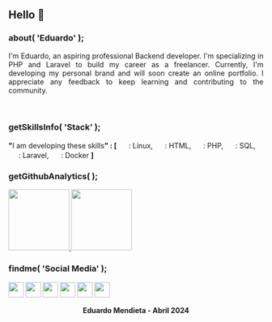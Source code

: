 ## Hello 👋

### about( 'Eduardo' ); 
<p style="text-align: justify;">I'm Eduardo, an aspiring professional Backend developer. I'm specializing in PHP and Laravel to build my career as a freelancer. Currently, I'm developing my personal brand and will soon create an online portfolio. I appreciate any feedback to keep learning and contributing to the community.</p>
<br>

### getSkillsInfo( 'Stack' );
<b>"</b>I am developing these skills<b>" :  [</b>
  <img src="https://github.com/mreduum/mreduum/assets/136200861/efae5440-dd74-432a-a7d3-8882961ce3a8" height="16"> : Linux,
  <img src="https://github.com/mreduum/mreduum/assets/136200861/efae5440-dd74-432a-a7d3-8882961ce3a8" height="16"> : HTML,
  <img src="https://github.com/mreduum/mreduum/assets/136200861/efae5440-dd74-432a-a7d3-8882961ce3a8" height="16"> : PHP,
  <img src="https://github.com/mreduum/mreduum/assets/136200861/efae5440-dd74-432a-a7d3-8882961ce3a8" height="16"> : SQL,
  <img src="https://github.com/mreduum/mreduum/assets/136200861/efae5440-dd74-432a-a7d3-8882961ce3a8" height="16"> : Laravel,
  <img src="https://github.com/mreduum/mreduum/assets/136200861/efae5440-dd74-432a-a7d3-8882961ce3a8" height="16"> : Docker
<b>]</b>
<br>

### getGithubAnalytics( );
<a href="https://github.com/mreduum">
  <img height="120em" src="https://github-readme-stats-eight-theta.vercel.app/api?username=mreduum&show_icons=true&theme=algolia&include_all_commits=true&count_private=true"/>
  <img height="120em" src="https://github-readme-stats-eight-theta.vercel.app/api/top-langs/?username=mreduum&layout=compact&langs_count=4&theme=algolia"/>
</a>
<br>

### findme( 'Social Media' );

[<img src="https://github.com/mreduum/mreduum/assets/136200861/efae5440-dd74-432a-a7d3-8882961ce3a8" height="30">](https://github.com/mreduum)
[<img src="https://github.com/mreduum/mreduum/assets/136200861/dfd8bb42-3200-460f-9caa-28aead6c66d3" height="30">](https://linkedin.com/in/mreduum)
[<img src="https://github.com/mreduum/mreduum/assets/136200861/a2d058b3-568c-4f8c-b36f-098cc1efe98e" height="30">](https://facebook.com)
[<img src="https://github.com/mreduum/mreduum/assets/136200861/71429572-e894-4758-b9b8-9c389bc71771" height="30">](https://instagram.com)
[<img src="https://github.com/mreduum/mreduum/assets/136200861/358c9a09-7b83-4667-96f9-abc5d3ff9946" height="30">](https://threads.net)
[<img src="https://github.com/mreduum/mreduum/assets/136200861/29550029-2c9d-40c2-9844-90b3a9927af2" height="30">](https://tiktok.com)
<br>

<div align="center"><b>Eduardo Mendieta - Abril 2024</b></div>

